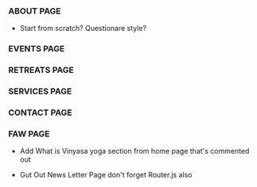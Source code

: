 ### ABOUT PAGE
- Start from scratch? Questionare style?

### EVENTS PAGE

### RETREATS PAGE

### SERVICES PAGE

### CONTACT PAGE

### FAW PAGE
- Add What is Vinyasa yoga section from home page that's commented out


- Gut Out News Letter Page don't forget Router.js also